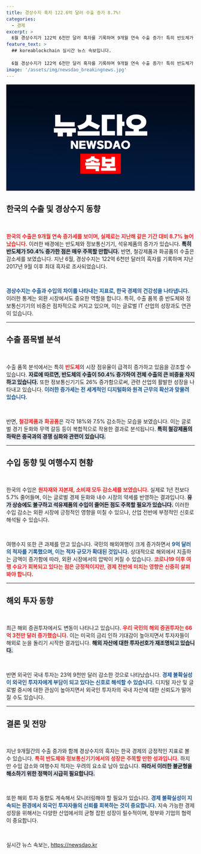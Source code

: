 ```yaml
---
title: 경상수지 흑자 122.6억 달러 수출 증가 8.7%!
categories:
  - 경제
excerpt: >
  6월 경상수지가 122억 6천만 달러 흑자를 기록하며 9개월 연속 수출 증가! 특히 반도체가 50.4% 급증하며 2017년 이래 최대 수치를 달성했습니다. 해외 증권투자도 활발해지는 가운데 여행수지는 적자 확대, 경제의 역동성을 느껴보세요!
feature_text: >
  ## koreablockchain 실시간 뉴스 속보입니다.

  6월 경상수지가 122억 6천만 달러 흑자를 기록하며 9개월 연속 수출 증가! 특히 반도체가 50.4% 급증하며 2017년 이래 최대 수치를 달성했습니다. 해외 증권투자도 활발해지는 가운데 여행수지는 적자 확대, 경제의 역동성을 느껴보세요!
image: '/assets/img/newsdao_breakingnews.jpg'
---
```


<p><img src="/assets/img/newsdao_breakingnews.jpg" alt="koreablockchain 속보" /></p>

<h2 data-ke-size="size26">한국의 수출 및 경상수지 동향</h2>

<p data-ke-size="size16">&nbsp;</p>

<p><b><span style="color: #ee2323;">한국의 수출은 9개월 연속 증가세를 보이며, 실제로는 지난해 같은 기간 대비 8.7% 늘어났습니다.</span></b> 이러한 배경에는 반도체와 정보통신기기, 석유제품의 증가가 있습니다. <b><span style="background-color: #21538527;">특히 반도체가 50.4% 증가한 점은 매우 주목할 만합니다.</span></b> 반면, 철강제품과 화공품의 수출은 감소세를 보였습니다. 지난 6월, 경상수지는 122억 6천만 달러의 흑자를 기록하며 지난 2017년 9월 이후 최대 흑자로 조사되었습니다. </p>

<p data-ke-size="size16">&nbsp;</p>

<p><b><span style="color: #1a5490;">경상수지는 수출과 수입의 차이를 나타내는 지표로, 한국 경제의 건강성을 나타냅니다.</span></b> 이러한 통계는 외환 시장에서도 중요한 역할을 합니다. 특히, 수출 품목 중 반도체와 정보통신기기의 비중은 점차적으로 커지고 있으며, 이는 글로벌 IT 산업의 성장과도 연관이 있습니다.</p>

<hr>

<h2 data-ke-size="size26">수출 품목별 분석</h2>

<p data-ke-size="size16">&nbsp;</p>

<p>수출 품목 분석에서는 특히 <b><span style="color: #ee2323;">반도체</span></b>의 시장 점유율이 급격히 증가하고 있음을 강조할 수 있습니다. <b><span style="background-color: #21538527;">자료에 따르면, 반도체의 수출이 50.4% 증가하여 전체 수출의 큰 비중을 차지하고 있습니다.</span></b> 또한 정보통신기기도 26% 증가함으로써, 관련 산업의 활발한 성장을 나타내고 있습니다. <b><span style="color: #1a5490;">이러한 증가세는 전 세계적인 디지털화와 원격 근무의 확산과 맞물려 있습니다.</span></b></p>

<p data-ke-size="size16">&nbsp;</p>

<p>반면, <b><span style="color: #ee2323;">철강제품</span></b>과 <b><span style="color: #ee2323;">화공품</span></b>은 각각 18%와 7.5% 감소하는 모습을 보였습니다. 이는 글로벌 경기 둔화와 무역 갈등 등이 복합적으로 작용한 결과로 분석됩니다. <b><span style="background-color: #21538527;">특히 철강제품의 하락은 중국과의 경쟁 심화와 관련이 있습니다.</span></b></p>

<hr>

<h2 data-ke-size="size26">수입 동향 및 여행수지 현황</h2>

<p data-ke-size="size16">&nbsp;</p>

<p>한국의 수입은 <b><span style="color: #ee2323;">원자재와 자본재, 소비재 모두 감소세를 보였습니다.</span></b> 실제로 1년 전보다 5.7% 줄어들며, 이는 글로벌 경제 둔화와 내수 시장의 약세를 반영하는 결과입니다. <b><span style="background-color: #21538527;">유가 상승에도 불구하고 석유제품의 수입이 줄어든 점도 주목할 필요가 있습니다.</span></b> 이러한 수입 감소는 외환 시장에 긍정적인 영향을 미칠 수 있으나, 산업 전반에 부정적인 신호로 해석될 수 있습니다. </p>

<p data-ke-size="size16">&nbsp;</p>

<p>여행수지 또한 큰 과제를 안고 있습니다. 국민의 해외여행이 크게 증가하면서 <b><span style="color: #1a5490;">9억 달러의 적자를 기록했으며, 이는 적자 규모가 확대된 것입니다.</span></b> 상대적으로 해외에서 지출하는 금액이 증가함에 따라, 외환 시장에서의 압박이 커질 수 있습니다. <b><span style="color: #ee2323;">코로나19 이후 여행 수요가 회복되고 있다는 점은 긍정적이지만, 경제 전반에 미치는 영향은 신중히 살펴봐야 합니다.</span></b></p>

<hr>

<h2 data-ke-size="size26">해외 투자 동향</h2>

<p data-ke-size="size16">&nbsp;</p>

<p>최근 해외 증권투자에서도 변동이 나타나고 있습니다. <b><span style="color: #ee2323;">우리 국민의 해외 증권투자는 66억 3천만 달러 증가했습니다.</span></b> 이는 미국의 금리 인하 기대감이 높아지면서 투자자들이 해외로 눈을 돌리기 시작한 결과입니다. <b><span style="background-color: #21538527;">해외 자산에 대한 투자선호가 재조명되고 있습니다.</span></b> </p>

<p data-ke-size="size16">&nbsp;</p>

<p>반면 외국인 국내 투자는 23억 9천만 달러 감소한 것으로 나타났습니다. <b><span style="color: #1a5490;">경제 불확실성이 외국인 투자자에게 부담이 되고 있다는 신호로 해석할 수 있습니다.</span></b> 디지털 자산 및 글로벌 증시에 대한 관심이 높아지면서 외국인 투자자의 국내 자산에 대한 신뢰도가 떨어질 수도 있습니다. </p>

<hr>

<h2 data-ke-size="size26">결론 및 전망</h2>

<p data-ke-size="size16">&nbsp;</p>

<p>지난 9개월간의 수출 증가와 함께 경상수지의 흑자는 한국 경제의 긍정적인 지표로 볼 수 있습니다. <b><span style="color: #ee2323;">특히 반도체와 정보통신기기에서의 성장은 주목할 만한 성과입니다.</span></b> 하지만 수입 감소와 여행수지 적자는 우려의 요소로 남아 있습니다. <b><span style="background-color: #21538527;">따라서 이러한 불균형을 해소하기 위한 정책이 시급히 필요합니다.</span></b> </p>

<p data-ke-size="size16">&nbsp;</p>

<p>또한 해외 투자 동향도 계속해서 모니터링해야 할 필요가 있습니다. <b><span style="color: #1a5490;">경제 불확실성이 지속되는 환경에서 외국인 투자자들의 신뢰를 회복하는 것이 중요합니다.</span></b> 지속 가능한 경제 성장을 위해서는 다양한 산업에서의 균형 잡힌 성장이 필수적이며, 정부와 기업의 협력이 중요합니다. </p>

<p data-ke-size="size16">&nbsp;</p>
실시간 뉴스 속보는, <a href="https://newsdao.kr" rel="dofollow">https://newsdao.kr</a>


